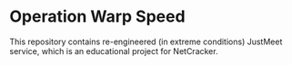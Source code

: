 # Operation Warp Speed

This repository contains re-engineered (in extreme conditions) JustMeet service, which is an educational project for NetCracker.
